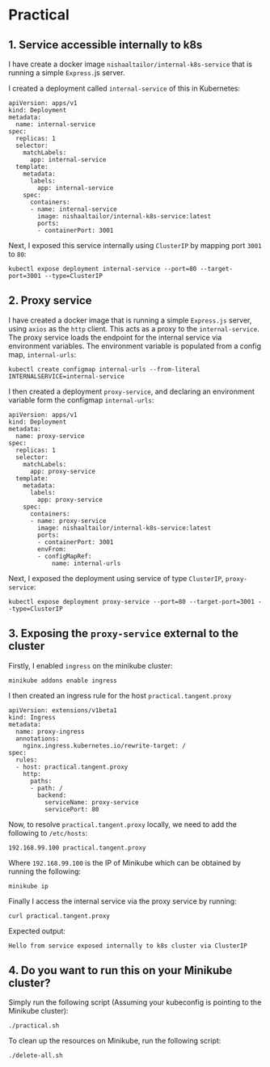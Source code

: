# Practical 

## 1. Service accessible internally to k8s 
I have create a docker image `nishaaltailor/internal-k8s-service` that is running a simple `Express.`js server.

I created a deployment called `internal-service` of this in Kubernetes: 

```
apiVersion: apps/v1
kind: Deployment
metadata:
  name: internal-service
spec:
  replicas: 1
  selector:
    matchLabels:
      app: internal-service
  template:
    metadata:
      labels:
        app: internal-service
    spec:
      containers:
      - name: internal-service
        image: nishaaltailor/internal-k8s-service:latest
        ports:
        - containerPort: 3001
```

Next, I exposed this service internally using `ClusterIP` by mapping port `3001` to `80`:

```
kubectl expose deployment internal-service --port=80 --target-port=3001 --type=ClusterIP
```

## 2. Proxy service
I have created a docker image that is running a simple `Express.js` server, using `axios` as the `http` client. This acts as a proxy to the `internal-service`. The proxy service loads the endpoint for the internal service via environment variables. The environment variable is populated from a config map, `internal-urls`:

```
kubectl create configmap internal-urls --from-literal INTERNALSERVICE=internal-service
```

I then created a deployment `proxy-service`, and declaring an environment variable form the configmap `internal-urls`:

```
apiVersion: apps/v1
kind: Deployment
metadata:
  name: proxy-service
spec:
  replicas: 1
  selector:
    matchLabels:
      app: proxy-service
  template:
    metadata:
      labels:
        app: proxy-service
    spec:
      containers:
      - name: proxy-service
        image: nishaaltailor/internal-k8s-service:latest
        ports:
        - containerPort: 3001
        envFrom:
        - configMapRef:
            name: internal-urls
```

Next, I exposed the deployment using service of type `ClusterIP`, `proxy-service`:

```
kubectl expose deployment proxy-service --port=80 --target-port=3001 --type=ClusterIP
```

## 3. Exposing the `proxy-service` external to the cluster

Firstly, I enabled `ingress` on the minikube cluster:
```
minikube addons enable ingress
```

I then created an ingress rule for the host `practical.tangent.proxy`

```
apiVersion: extensions/v1beta1
kind: Ingress
metadata:
  name: proxy-ingress
  annotations:
    nginx.ingress.kubernetes.io/rewrite-target: /
spec:
  rules:
  - host: practical.tangent.proxy
    http:
      paths:
      - path: /
        backend:
          serviceName: proxy-service
          servicePort: 80
```

Now, to resolve `practical.tangent.proxy` locally, we need to add the following to `/etc/hosts`:
```
192.168.99.100 practical.tangent.proxy
```

Where `192.168.99.100` is the IP of Minikube which can be obtained by running the following:
```
minikube ip
```

Finally I access the internal service via the proxy service by running:
```
curl practical.tangent.proxy
```

Expected output:
```
Hello from service exposed internally to k8s cluster via ClusterIP
```

## 4. Do you want to run this on your Minikube cluster? 

Simply run the following script (Assuming your kubeconfig is pointing to the Minikube cluster):
```
./practical.sh
```
To clean up the resources on Minikube, run the following script:
```
./delete-all.sh
```





